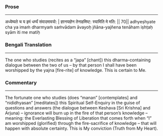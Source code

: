 ### Prose 
 --- 
अध्येष्यते च य इमं धर्म्यं संवादमावयो: |
ज्ञानयज्ञेन तेनाहमिष्ट: स्यामिति मे मति: || 70||
adhyeṣhyate cha ya imaṁ dharmyaṁ saṁvādam āvayoḥ
jñāna-yajñena tenāham iṣhṭaḥ syām iti me matiḥ

### Bengali Translation 
 --- 
The one who studies (recites as a “japa” [chant]) this dharma-containing dialogue between the two of us – by that person I shall have been worshipped by the yajna [fire-rite] of knowledge. This is certain to Me.

### Commentary 
 --- 
The fortunate one who studies (does “manan” [contemplates] and “nididhyasan” [meditates]) this Spiritual Self-Enquiry in the guise of questions and answers (the dialogue between Keshava [Sri Krishna] and Arjuna) – ignorance will burn up in the fire of that person’s knowledge – meaning: the Everlasting Blessing of Liberation that comes forth when “I” am worshipped (glorified) through the fire-sacrifice of knowledge – that will happen with absolute certainty. This is My conviction (Truth from My Heart). 